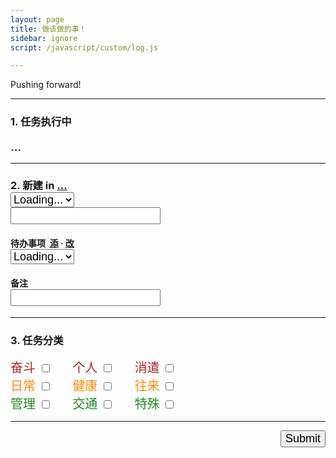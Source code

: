 ```yaml
---
layout: page
title: 做该做的事！
sidebar: ignore
script: /javascript/custom/log.js

---
```


Pushing forward!

---

<form action="https://script.google.com/macros/s/AKfycbxRYZQtTQ3qBQtxU5Q1iMV9_hlgvgALyTyID42IUNfDouFsajfN/exec" method="GET">

<h3><strong>1. 任务执行中</strong></h3>
<div id="log" style="font-size:20px;">...</div>

<hr>

<h3><strong>2. 新建</strong> in
<a href="https://docs.google.com/a/yuz.me/spreadsheets/d/1k6HhhgqxFaCh5VRzfqmkuODzh59lUI7TUpEEzhWUsLw/edit#gid=669333296" id="place">...</a> <span style="color:red;" id="test2"></span>
<br>
<select name="create" id="recent" style="font-size:18px;">
<option selected value="">Loading...</option>
</select>
<br>
<input type="text" name="create" style="font-size:18px;">
</h3>

<h4>待办事项&nbsp;
<a href="http://yuz.me/task/">添</a> · <a href="http://yuz.me/d/me/log/">改</a>
<br>
<select name="todo" id="todo" style="font-size:18px;">
<option selected value="">Loading...</option>
</select>
</h4>

<h4>备注
<br>
<input type="text" name="comment" style="font-size:18px;">
</h4>

<hr>

<h3><strong>3. 任务分类</strong>
<span style="color:red;" id="test"></span>
</h3>

<div style="font-size:20px;">
<label for="a1" style="color:FireBrick;">奋斗</label>
<input type="checkbox" id ="a1" name="category" value="奋斗">
&nbsp;&nbsp;&nbsp;&nbsp;
<label for="a2" style="color:FireBrick;">个人</label>
<input type="checkbox" id ="a2" name="category" value="个人">
&nbsp;&nbsp;&nbsp;&nbsp;
<label for="a3" style="color:FireBrick;">消遣</label>
<input type="checkbox" id ="a3" name="category" value="消遣">
<br>
<label for="a4" style="color:DarkOrange;">日常</label>
<input type="checkbox" id ="a4" name="category" value="日常">
&nbsp;&nbsp;&nbsp;&nbsp;
<label for="a5" style="color:DarkOrange;">健康</label>
<input type="checkbox" id ="a5" name="category" value="健康">
&nbsp;&nbsp;&nbsp;&nbsp;
<label for="a6" style="color:DarkOrange;">往来</label>
<input type="checkbox" id ="a6" name="category" value="往来">
<br>
<label for="a7" style="color:ForestGreen;">管理</label>
<input type="checkbox" id ="a7" name="category" value="管理">
&nbsp;&nbsp;&nbsp;&nbsp;
<label for="a8" style="color:ForestGreen;">交通</label>
<input type="checkbox" id ="a8" name="category" value="交通">
&nbsp;&nbsp;&nbsp;&nbsp;
<label for="a9" style="color:ForestGreen;">特殊</label>
<input type="checkbox" id ="a9" name="category" value="特殊">
</div>

<hr>

<p>
<input type="submit" value="Submit" id="submit" style="font-size:18px;float:right;margin-bottom:60px;">
</p>

</form>
